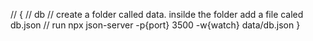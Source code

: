 // {
// db
// create a folder called data. insilde the folder add a file caled db.json
// run npx json-server -p{port} 3500 -w{watch} data/db.json
}
